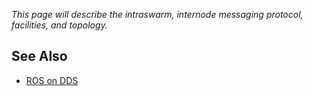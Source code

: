 *This page will describe the intraswarm, internode messaging protocol,
facilities, and topology.*

See Also
--------

* [ROS on DDS](http://design.ros2.org/articles/ros_on_dds.html)
